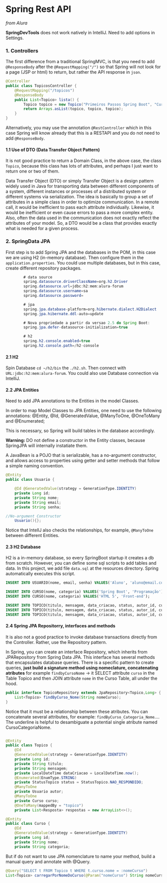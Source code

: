 # Spring Rest API

_from Alura_

**SpringDevTools** does not work natively in IntelliJ. Need to add options in Settings.

### 1. Controllers

The first difference from a traditional SpringMVC, is that you need to add `@ResponseBody` after the `@RequestMapping("/")` so that Spring will not look for a page (JSP or html) to return, but rather the API response in `json`.

```java
@Controller
public class TopicosController {
    @RequestMapping("/topicos")
    @ResponseBody
    public List<Topico> lista() {
        Topico topico = new Topico("Primeiros Passos Spring Boot", "Curso introdutorio de Spring", new Curso("Spring101", "Java"));
        return Arrays.asList(topico, topico, topico);
    }
}
```

Alternatively, you may use the annotation `@RestController` which in this case Spring will know already that this is a RESTAPI and you do not need to add `@ResponseBody`.

#### 1.1 Use of DTO (Data Transfer Object Pattern)

It is not good practice to return a Domain Class, in the above case, the class `Topico`, because this class has lots of attributes, and perhaps I just want to return one or two of them.

Data Transfer Object (DTO) or simply Transfer Object is a design pattern widely used in Java for transporting data between different components of a system, different instances or processes of a distributed system or different systems via serialization.
The idea is basically to group a set of attributes in a simple class in order to optimize communication.
In a remote call, it would be inefficient to pass each attribute individually. Likewise, it would be inefficient or even cause errors to pass a more complex entity.
Also, often the data used in the communication does not exactly reflect the attributes of your model. So, a DTO would be a class that provides exactly what is needed for a given process.

### 2. SpringData JPA

First step is to add Spring JPA and the databases in the POM, in this case we are using H2 (in-memory database). Then configure them in the `application.properties`. You could use multiple databases, but in this case, create different repository packages.

```java
        # data source
        spring.datasource.driverClassName=org.h2.Driver
        spring.datasource.url=jdbc:h2:mem:alura-forum
        spring.datasource.username=sa
        spring.datasource.password=

        # jpa
        spring.jpa.database-platform=org.hibernate.dialect.H2Dialect
        spring.jpa.hibernate.ddl-auto=update

        # Nova propriedade a partir da versao 2.5 do Spring Boot:
        spring.jpa.defer-datasource-initialization=true

        # h2
        spring.h2.console.enabled=true
        spring.h2.console.path=/h2-console
```

#### 2.1 H2

Spin Database `cd ~/h2/bin` the `./h2.sh`.
Then connect with `URL:jdbc:h2:mem:alura-forum`. You could also use Database connection via IntelliJ.

#### 2.2 JPA Entities

Need to add JPA annotations to the Entities in the model Classes.

In order to map Model Classes to JPA Entities, one need to use the following annotations: @Entity, @Id, @GeneratedValue, @ManyToOne, @OneToMany and @Enumerated;

This is necessary, so Spring will build tables in the database accordingly.

**Warning:** DO not define a constructor in the Entity classes, because SpringJPA will internally instatiate them.

A JavaBean is a POJO that is serializable, has a no-argument constructor, and allows access to properties using getter and setter methods that follow a simple naming convention.

```java
@Entity
public class Usuario {

    @Id @GeneratedValue(strategy = GenerationType.IDENTITY)
	private Long id;
	private String nome;
	private String email;
	private String senha;

//No-argument Constructor
    Usuario(){};
```

Notice that IntellJ also checks the relationships, for example, `@ManyToOne` between different Entities.

#### 2.3 H2 Database

H2 is a in-memory database, so every SpringBoot startup it creates a db from scratch. However, you can define some sql scripts to add tables and data.
In this project, we add file `data.sql` at the resources directory. Spring automatically executes this script.

```sql
INSERT INTO USUARIO(nome, email, senha) VALUES('Aluno', 'aluno@email.com', '123456');

INSERT INTO CURSO(nome, categoria) VALUES('Spring Boot', 'Programação');
INSERT INTO CURSO(nome, categoria) VALUES('HTML 5', 'Front-end');

INSERT INTO TOPICO(titulo, mensagem, data_criacao, status, autor_id, curso_id) VALUES('Dúvida', 'Erro ao criar projeto', '2019-05-05 18:00:00', 'NAO_RESPONDIDO', 1, 1);
INSERT INTO TOPICO(titulo, mensagem, data_criacao, status, autor_id, curso_id) VALUES('Dúvida 2', 'Projeto não compila', '2019-05-05 19:00:00', 'NAO_RESPONDIDO', 1, 1);
INSERT INTO TOPICO(titulo, mensagem, data_criacao, status, autor_id, curso_id) VALUES('Dúvida 3', 'Tag HTML', '2019-05-05 20:00:00', 'NAO_RESPONDIDO', 1, 2);
```

#### 2.4 Spring JPA Repositorry, interfaces and methods

It is also not a good practice to invoke database transactions directly from the Controller. Rather, use the Repository pattern.

In Spring, you can create an interface Repository, which inherits from JPARepository from Spring Data JPA. This interface has several methods that encapsulates database queries. There is a specific pattern to create queries, **just build a signature method using nomeclature, concatenating atributes** for example `findbyCursoNome` -> it SELECT attribute `curso` in the Table Topico and then JOIN attribute `nome` in the Curso Table, all under the hood.

```java
public interface TopicoRepository extends JpaRepository<Topico,Long> {
    List<Topico> findByCurso_Nome(String nomeCurso);
}
```

Notice that it must be a relationship between these atributes. You can concatenate several attributes, for example: `findByCurso_Categoria_Nome`.... The underline is helpful to desambiguate a potential single atribute named CursoCategoriaNome.

```java

@Entity
public class Topico {
	@Id
	@GeneratedValue(strategy = GenerationType.IDENTITY)
	private Long id;
	private String titulo;
	private String mensagem;
	private LocalDateTime dataCriacao = LocalDateTime.now();
	@Enumerated(EnumType.STRING)
	private StatusTopico status = StatusTopico.NAO_RESPONDIDO;
	@ManyToOne
	private Usuario autor;
	@ManyToOne
	private Curso curso;
	@OneToMany(mappedBy = "topico")
	private List<Resposta> respostas = new ArrayList<>();

```

```java
@Entity
public class Curso {
	@Id
	@GeneratedValue(strategy = GenerationType.IDENTITY)
	private Long id;
	private String nome;
	private String categoria;
```

But if do not want to use JPA nomenclature to name your method, build a manual query and annotate with @Query.

```java
@Query("SELECT t FROM Topico t WHERE t.curso.nome = :nomeCurso")
List<Topico> carregarPorNomeDoCurso(@Param("nomeCurso") String nomeCurso);

```
